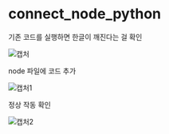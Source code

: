 # connect_node_python

기존 코드를 실행하면 한글이 깨진다는 걸 확인

![캡처](https://github.com/leeseunghan713/connect_node_python/assets/127086663/a6d801db-f34c-46fa-97cf-85a778d0056d)

node 파일에 코드 추가

![캡처1](https://github.com/leeseunghan713/connect_node_python/assets/127086663/aa8e3972-a411-46ae-8eed-ccf71d36e7be)

정상 작동 확인

![캡처2](https://github.com/leeseunghan713/connect_node_python/assets/127086663/568e52cf-260a-4155-8129-47ece3d95897)

